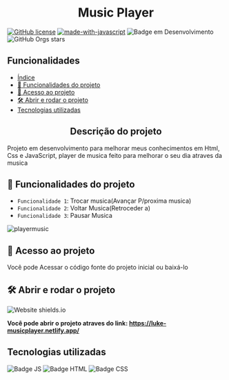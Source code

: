 <h1 align="center"> Music Player</h1>

[![GitHub license](https://img.shields.io/github/license/Naereen/StrapDown.js.svg)](https://github.com/Naereen/StrapDown.js/blob/master/LICENSE)
[![made-with-javascript](https://img.shields.io/badge/Made%20with-JavaScript-1f425f.svg)](https://www.javascript.com)
![Badge em Desenvolvimento](http://img.shields.io/static/v1?label=STATUS&message=EM%20DESENVOLVIMENTO&color=GREEN&style=for-the-badge)
![GitHub Orgs stars](https://img.shields.io/github/stars/LukeRobs?style=social)

## Funcionalidades

- [Índice](#índice)
- [:hammer: Funcionalidades do projeto](#hammer-funcionalidades-do-projeto)
- [📁 Acesso ao projeto](#-acesso-ao-projeto)
- [🛠️ Abrir e rodar o projeto](#️-abrir-e-rodar-o-projeto)
- [Tecnologias utilizadas](#tecnologias-utilizadas)
  



<h2 align="center">Descrição do projeto</h2>
<p>Projeto em desenvolvimento para melhorar meus conhecimentos em Html, Css e JavaScript, player de musica feito para melhorar o seu dia atraves da musica</p>

## :hammer: Funcionalidades do projeto

- `Funcionalidade 1`: Trocar musica(Avançar P/proxima musica)
- `Funcionalidade 2`: Voltar Musica(Retroceder a)
- `Funcionalidade 3`: Pausar Musica


![playermusic](https://user-images.githubusercontent.com/83253717/169926856-67292847-3d09-4ae6-b214-2568b51e56bb.png)



## 📁 Acesso ao projeto

<p>Você pode Acessar o código fonte do projeto inicial ou baixá-lo</p>

## 🛠️ Abrir e rodar o projeto
![Website shields.io](https://img.shields.io/website-up-down-green-red/http/shields.io.svg)

**Você pode abrir o projeto atraves do link: https://luke-musicplayer.netlify.app/**

## Tecnologias utilizadas

![Badge JS](https://img.shields.io/badge/JavaScript-F7DF1E?style=for-the-badge&logo=javascript&logoColor=black)
![Badge HTML](https://img.shields.io/badge/HTML5-E34F26?style=for-the-badge&logo=html5&logoColor=white)
![Badge CSS](https://img.shields.io/badge/CSS3-1572B6?style=for-the-badge&logo=css3&logoColor=white)

